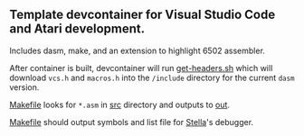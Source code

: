 ## Template devcontainer for Visual Studio Code and Atari development.

Includes dasm, make, and an extension to highlight 6502 assembler.

After container is built, devcontainer will run [get-headers.sh](./scripts/get-headers.sh) which will download `vcs.h` and `macros.h` into the `/include` directory for the current `dasm` version.

[Makefile](./Makefile) looks for `*.asm` in [src](./src/) directory and outputs to [out](./out/).

[Makefile](./Makefile) should output symbols and list file for [Stella](https://stella-emu.github.io/downloads.html)'s debugger.